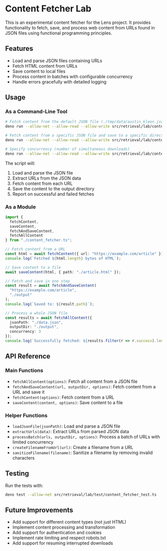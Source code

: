 # Content Fetcher Lab

This is an experimental content fetcher for the Lens project. It provides functionality to fetch, save, and process web content from URLs found in JSON files using functional programming principles.

## Features

- Load and parse JSON files containing URLs
- Fetch HTML content from URLs
- Save content to local files
- Process content in batches with configurable concurrency
- Handle errors gracefully with detailed logging

## Usage

### As a Command-Line Tool

```bash
# Fetch content from the default JSON file (./tmp/data/austin_kleon.json) and save to ./tmp/data/fetched
deno run --allow-net --allow-read --allow-write src/retrieval/lab/content_fetcher.ts

# Fetch content from a specific JSON file and save to a specific directory
deno run --allow-net --allow-read --allow-write src/retrieval/lab/content_fetcher.ts ./path/to/data.json ./path/to/output/dir

# Specify concurrency (number of simultaneous downloads)
deno run --allow-net --allow-read --allow-write src/retrieval/lab/content_fetcher.ts ./path/to/data.json ./path/to/output/dir 5
```

The script will:
1. Load and parse the JSON file
2. Extract URLs from the JSON data
3. Fetch content from each URL
4. Save the content to the output directory
5. Report on successful and failed fetches

### As a Module

```typescript
import {
  fetchContent,
  saveContent,
  fetchAndSaveContent,
  fetchAllContent
} from "./content_fetcher.ts";

// Fetch content from a URL
const html = await fetchContent({ url: "https://example.com/article" });
console.log(`Fetched ${html.length} bytes of HTML`);

// Save content to a file
await saveContent(html, { path: "./article.html" });

// Fetch and save in one step
const result = await fetchAndSaveContent(
  "https://example.com/article",
  "./output"
);
console.log(`Saved to: ${result.path}`);

// Process a whole JSON file
const results = await fetchAllContent({
  jsonPath: "./data.json",
  outputDir: "./output",
  concurrency: 3
});
console.log(`Successfully fetched: ${results.filter(r => r.success).length}`);
```

## API Reference

### Main Functions

- `fetchAllContent(options)`: Fetch all content from a JSON file
- `fetchAndSaveContent(url, outputDir, options)`: Fetch content from a URL and save it
- `fetchContent(options)`: Fetch content from a URL
- `saveContent(content, options)`: Save content to a file

### Helper Functions

- `loadJsonFile(jsonPath)`: Load and parse a JSON file
- `extractUrls(data)`: Extract URLs from parsed JSON data
- `processBatch(urls, outputDir, options)`: Process a batch of URLs with limited concurrency
- `createFilenameFromUrl(url)`: Create a filename from a URL
- `sanitizeFilename(filename)`: Sanitize a filename by removing invalid characters

## Testing

Run the tests with:

```bash
deno test --allow-net src/retrieval/lab/test/content_fetcher_test.ts
```

## Future Improvements

- Add support for different content types (not just HTML)
- Implement content processing and transformation
- Add support for authentication and cookies
- Implement rate limiting and respect robots.txt
- Add support for resuming interrupted downloads
